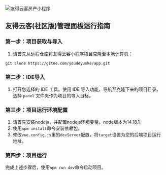 ![友得云客房产小程序](https://qiniucdn.udeve.cn/fang2021/4bbe636b-e0e8-4580-8bb0-66bbf61f11bd.png)

## 友得云客(社区版)管理面板运行指南

### 第一步：项目获取与导入
1. 请首先从远程仓库将友得云客小程序项目克隆至本地计算机：
```markdown
git clone https://gitee.com/youdeyunke/app.git
```

### 第二步：IDE导入
1. 打开您选择的 IDE 工具。使用 IDE 导入功能，导航至克隆下来的项目目录。选择 `panel` 文件夹作为项目的导入目标。

### 第三步：项目运行环境配置
1. 请首先安装nodejs，并配置nodejs环境变量。node版本为14.18.1。
2. 使用`npm install`命令安装依赖包。
3. 修改`vue.config.js`里的`devServer`配置，将`target`设置为您的后端项目运行地址。

### 第四步：项目运行
完成上述步骤后，使用`npm run dev`命令启动项目。